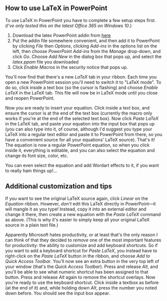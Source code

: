 ## How to use LaTeX in PowerPoint

To use LaTeX in PowerPoint you have to complete a few setup steps first. (*I've only tested this on the latest Office 365 on Windows 10*.)

1. Download the latex PowerPoint addin from [here](https://github.com/jph00/latex-ppt/raw/master/latex.ppam)
1. Put the addin file somewhere convenient, and then add it to PowerPoint by clicking *File* then *Options*, clicking *Add-ins* in the options list on the left, then choose *PowerPoint Add-ins* from the *Manage* drop-down, and click *Go*. Choose *Add New* in the dialog box that pops up, and select the *latex.ppam* file you downloaded
1. Click *Enable Macros* in the security notice that pops up.

You'll now find that there's a new *LaTeX* tab in your ribbon. Each time you open a new PowerPoint session you'll need to switch it to "LaTeX mode". To do so, click inside a text box (so the cursor is flashing) and choose *Enable LaTeX* in the LaTeX tab. This file will now be in LaTeX mode until you close and reopen PowerPoint.

Now you are ready to insert your equation. Click inside a text box, and ensure the cursor is at the end of the text box (currently the macro only works if you're at the end of the selected text box). Now click *Paste LaTeX* in the LaTeX tab, and paste your equation into the input box that pops up (you can also type into it, of course, although I'd suggest you type your LaTeX into a regular text editor and paste it to PowerPoint from there, so you have a convenient source for all your equations' LaTeX source). That's it! The equation is now a regular PowerPoint equation, so when you click inside it, everything is editable, and you can also select the equation and change its font size, color, etc.

You can even select the equation and add Wordart effects to it, if you want to really ham things up!...

## Additional customization and tips

If you want to see the original LaTeX source again, click *Linear* on the *Equation* ribbon. However, *don't* edit this LaTeX directly in PowerPoint&mdash;it will mangle it as you type! Instead, copy it into an external editor and change it there, then create a new equation with the *Paste LaTeX* command as above. (This is why it's easier to simply keep all your original LaTeX source in a plain text file.)

Apparently Microsoft hates productivity, or at least that's the only reason I can think of that they decided to *remove* one of the most important features for productivity: the ability to customize and add keyboard shortcuts. So if you want to add a keyboard shortcut for *Paste LaTeX*, you instead have to right-click on the *Paste LaTeX* button in the ribbon, and choose *Add to Quick Access Toolbar*. You'll now see an extra button in the very top left of your window (that's the *Quick Access Toolbar*). Press and release *Alt*, and you'll be able to see what numeric shortcut has been assigned to that button. Press and release *Alt* again to remove the shortcut overlays. Now you're ready to use the keyboard shortcut. Click inside a textbox as before (at the end of it) and, while holding down *Alt*, press the number you noted down before. You should see the input box appear.
